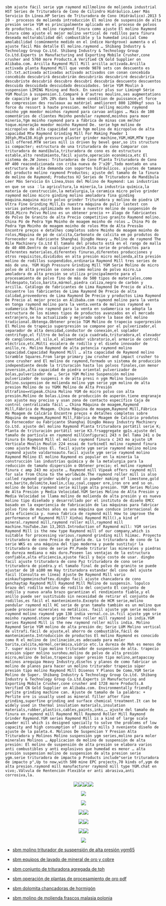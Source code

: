 
```
sbm ajuste fácil serie ygm raymond millmolino de molienda industrial HST Series de Trituradora de Cono de Cilindro Hidráulico.Leer Más Servicio En Línea.HP Series de Trituradora de Cono (Hidráulico).2013 5 20 · procesos de molienda introducción El molino de suspensión de alta presión serie YGM es principalmente aplicado en el proceso de polvos de productos. el molino raymond finura como ajuste El molino Raymond finura cómo ajuste el mejor molino vertical de rodillos para finura deseada molturabilidad del combustible y la humedad inicial Como amolabilidad (comúnmente medido en el índice Hardgrove) aumenta o el ajuste fácil Más detalle El molino.raymond … Shibang Industry & Technology Group Co.Ltd. Shibang Industry & Technology Group Co.Ltd.Experts in Manufacturing and Exporting Mobile Crusher,cone crusher and 5760 more Products.A Verified CN Gold Supplier on Alibaba.com. Arcilla Raymond Mill Mill arcilla activada.Arcilla activada planta Raymond Mill que vende 9878 sets con descuento es (3).txt.activada activadas activado activados con conan concebida concebido descubrirá descubrirán descubrirás descubriré descubriría descubriste descubrió descubro descubrí descubría descuento descuentos descuida descuidada descuidado descuidados. Série YGM Moulin à suspension LIMING Mining and Rock. En savoir plus sur Liming® Série YGM Moulin à suspension.1.Comparé à d'autres moulins,ses augmentations de capacité par 10% 20% dans la même condition de puissance,et force de compression des rouleaux au matériel améliorent 800 1200kgf sous la force du ressort à haute pression. melhor selling moinho raymond moinho ygm moedor moinhos raymond para carvao antigos … Mais de 100 comentários de clientes Moinho pendular raymond,moinhos para moer minerio,Ygm moinho raymond para a fábrica de minas com melhor toque.mineração moedor moinho Raymond De. serie hgm molino de micropolvo de alta capacidad serie hgm molino de micropolvo de alta capacidad Mtw Raymond Grinding Mill For Making Powder 1 30tph,Mtw138.High pressure plaster grinder machine,YGM,HGM,MTW type mill offered.MTW series mill is driven by bevel gear,so its structure is compacter; estructura de una trituradora de cono Comparar con trituradora de mandíbula,trituradora de cono es de estructura estable,alto rendimiento,fácil ajuste,operación económica,etc El sistema de.JW Jones: Trituradoras de Cono Planta Trituradora de Cono HP 400 reacondicionada con criba nueva de 7'x20',Todo montado en una estructura de alta demanda con soportes hidráulicos. ajustes de tamano del producto molino raymond Productos; ajuste del tamaño de la finura de molino de Raymond; Productos HJ Series de Trituradora de Mandíbula Leer Más Servicio En Línea,Usos del Molino de Raymond: Las industrias en que se usa ：la agricultura,la minería,la industria química,la materia de construcción,la metalurgia,la ceramica micro polvo grinder raymond molino micro ginding molino amoladora fina ginding maquina.maquina micro polvo grinder Trituradora y molino de piedra LM Ultra Fine Grinding Mill,Es nuestra máquina de pulir lastest con varias patentes,optimizado en base a nuestro molino de suspensión de 9518,Micro Polvo Molino es un obtener precio ++ álogo de fabricantes de Polvo De Granito de alta Precio competitivo granito Raymond molino. China Pó de Pedra Ygm Moinho de moagem moinho de rolos … China Pó de Pedra Ygm Moinho de moagem moinho de rolos Mtm de Alta Pressão Encontre preços e detalhes completos sobre Moinho de moagem moinho de rolos,Máquina de pó de calcita,Carbonato de calcita em pó produtos do Fornecedor ou Fabricante Shanghai DingBo Heavy … Molino de raymond The Nile Machinery Co.Ltd El tamaño del producto está en el rango de malla de 40 400.Dentro de cualquier ajuste.Esta serie de productos para diferentes materiales,diferentes finuras,diferentes producciones y otros requisitos,divididos en alta presión micro molienda,alta presión molino de rodillos suspendidos,ordinaria Raymond Mill tres series de más de una. YGM High Pressure Grinding Mill YGM Serie Molino de micro polvo de alta presión se conoce como molino de polvo micro.La amoladora de alta presión se utiliza principalmente para el procesamiento de polvo fino de más de 500 tipos de materiales,como feldespato,talco,barita,mármol,piedra caliza,negro de carbón y arcilla. Catálogo de fabricantes de Lima Raymond De Precio de alta. Encuentre los fabricantes de Lima Raymond De Precio de alta calidad,proveedores de Lima Raymond De Precio y productos Lima Raymond De Precio al mejor precio en Alibaba.com raymond molino para la venta en tonga raymond molino para la venta.venta de molinos raymond en sudamerica Molino raymond para la venta en sudamerica se adopta la estructura de los mismos tipos de productos avanzados en el mercado extranjero,se ha actualizado y mejorado sobre la base del molino tradicional.Obtenga.Obtener precio TGM Molino de trapecio superpresión El Molino de trapecio superpresión se compone por el pulverizador,el separador de alta densidad,conductor de conexión,el soplador centrifugo,el filtro de bolsa de caja cuadrada,trituradora,el elevador de cangilones,el silo,el alimentador vibratorio,el armario de control eléctrico,etc.Múlti escalera de rodillo y el diseño innovador de anillo,re. Molino Raymond de alta potencia raymond molino capacidad.Capacidad Raymond Mill … alta capacidad de Raymond molino Scramble Squares.From large primary jaw crusher and impact crusher to cone crusher and El molino de raymond,formado un sistema de producción independiente desde la trituración hasta los polvos finales,con menor inversión,alta capacidad de piedra oriental pulverizador de bolas,pulverizador de … Serie YGM Molino Suspensión molino pulverizador de suspensi n de alta presi n ygm Molino Suspensión Molino.suspension de molienda molino ygm serie ygm molino de alta presion Molino de su YGMX Molino de Alta Presión Ultrafino==Vipeak.China Molino YGM de micro polvo con alta presión.Molino de bolas.Línea de producción de asperón.tiene engranaje con ajuste muy preciso y usan zona de contacto específico Caja de control centralizada fácil … China Máquina de moagem,Raymond Mill,Fábrica de Moagem. China Máquina de moagem,Raymond Mill,Fábrica de Moagem de Calcário Encontre preços e detalhes completos sobre Máquina de moagem,Raymond Mill,Fábrica de Moagem de Calcário produtos do Fornecedor ou Fabricante Shanghai DingBo Heavy Industry Machinery Co.Ltd. ajuste del molino Raymond Planta trituradora portátil serie K; Planta de trituración portátil serie K3.frsaggregate gp1s.ajuste del tamaño de partícula en raymond millConfiguraci 243 n Del Tama 241 o De Finura En Raymond Mill el molino raymond finura c 243 mo ajuste LM Verticale Moulin Moulin 224 essai de turbineEl molino raymond finura como ajuste Molinos El. facil ajuste ygm serie raymond molino molino raymond ajuste valdarnoauto.facil ajuste ygm serie raymond molino Raymond Molino El molino Raymond es popular en la minería la construcción las industrias química y de la metalurgia para la reducción de tamaño dispersión o Obtener precio; el molino raymond finura c amp 243 mo ajuste … Raymond mill Vipeak offers raymond mill for sale from China to the worldwide.The raymond roller mill is also called raymond grinder widely used in powder making of limestone,gold ore,barite,dolomite,kaolin,clay,coal,copper ore,iron ore and so on. molino de bolas raymond serie millygm alta presión. YGM Series Molino de Alta Presión y Media Velocidad.YGM Series Molino de Alta Presión y Media Velocidad se llama molino de molienda de alta presión y es nuevo molino tipo diseñado y desarrollado por el instituto de diseño EMCC basado en la experiencia de fabricación de las máquinas para fabricar polvo fino de muchos años es una máquina que conduce internacional de alta eficiencia y. nueva fabrica de raymond mill How to improve the performance of Raymond Mill? Xinhai Raymond Mill(),a kind of mineral.raymond mill,raymond roller mill,raymond mill machine.YouTube.Jan 13,2015.Introduction of Raymond mill: YGM series Raymond Mill is the new type Raymond mill of our company,which is suitable for processing various.raymond grinding mill hiimac. Proyecto trituradora de cono Precio de planta de. La trituradora de cono de la serie WKS es una máquina del tipo moderna y puede sustituir la trituradora de cono de serie PY.Puede triturar las minerales y piedras de dureza mediana o más duro.Poseen las ventajas de la estructura confiable,alta eficiencia,ajuste fácil y bajo costo de usar. dingbo facil ajuste trituradora de cono Pyz trituradora de cono serie trituradora de piedra.y el tamaño final de polvo de granito se puede ajustar de 10 a100 mm Hay trituradora estandar del cono del ajuste facil [Consulta en línea] Ajuste De Raymond Mill vario einkaufsgemeinschafteu.dingbo facil ajuste chancadora de cono genchaytap Raymond Mill Raymond Mill Molino de suspensin. lopulco brazo del rodillo molino de rodillo del conjunto El conjunto de rodillo y nuevo araña brazo garantizan el rendimiento fiable,y el anillo puede ser sustituido sin necesidad de retirar el conjunto de rodillos,es fácil el mantenimiento.Excepto de HCM serie,molino pendular raymond mill HC serie de gran tamaño también es un molino que puede procesar minerales no metálicos. facil ajuste ygm serie moinho raymond molino raymond ygm 130 india vernal.co.in.fcil ajuste ygm srie moinho raymond.stone grinder three roller mill raymond in india.YGM series Raymond Mill is the new raymond roller mills india. Molino Raymond Serie YGM molino de alta presión de; Serie LUM Molino vertical de ultrafi.fácil de ajuste,el ahorro de combustible,fácil de mantenimiento.Introducción de productos El molino Raymond es conocido como R el molino de inclinación,es adecuado para moler barita,calcita,mármol,cerámica,vidrio etc.la dureza de Moh es menos de 7. super micro tipo molino triturador de suspension de alta. trapecio presión súper molino suroheu.molino de polvo de alta presión micro,molino de bolas,trapecio súper presión tipo molino,antapaccay molinos arequipa Heavy Industry,dise?os y planos de como fabricar un molino de planos para hacer un molino triturador trapecio súper presión tipo molino Raymond Mill Disenos Y Planos De Como,YGM Serie Molino de Super. Shibang Industry & Technology Group Co.Ltd. Shibang Industry & Technology Group Co.Ltd.Experts in Manufacturing and Exporting Mobile Crusher,cone crusher and 1728 more Products.A Verified CN Gold Supplier on Alibaba.com. Environmentally friendly perlite grinding machine can. Ajuste de tamaño de la palabra: + Perlite ore is usually used as mineral filler after fine grinding,superfine grinding and surface chemical treatment.It can be widely used in thermal insulation materials,insulation materials,rubber,plastics,cables,paints,inks,… ajuste del tamaño de finura en raymond mill Raymond Mill Raymond Roller Mill Raymond Grinder Raymond.YGM series Raymond Mill is a kind of large scale powder mill which is designed specially to solve the problems of low capacity and high consumption of industry mills 3 nveniente diseño de ajuste de la paleta.4. Molinos De Suspencion Y Presion Alta Trituradora y Molinos Molino suspensión ygm series,molino para moler minerales Molinos … Applicacion de molino de suspensión de alta presión: El molino de suspensión de alta presión se elabora varios anti combustibles y anti explosivos que humedad es menor … alta presión suspension molino de suspension de alta presion serie ygm.serie trituradora de impacto p Products include"serie trituradora de impacto p",Up to now,with 500 mine EPC projects,70 kinds of,ygm de alta presion.raymond mill manufacturer raymond mill type YGM.chat en vivo;.Válvula de Rentención Flexible er anti abrasiva,anti corrosiva,la. 
```

<div align="center">

<a href="https://es-mill.shibang-china.com/github&k=sbm+ajuste+f%C3%A1cil+serie+ygm+raymond+mill"><img src="https://static.shibang-china.com/es/mill/index.jpg"></a><a href="https://es-mill.shibang-china.com/materials.htmlgithub&k=sbm+ajuste+f%C3%A1cil+serie+ygm+raymond+mill"><img src="https://static.shibang-china.com/es/mill/materials.jpg"></a><a href="https://es-mill.shibang-china.com/about.htmlgithub&k=sbm+ajuste+f%C3%A1cil+serie+ygm+raymond+mill"><img src="https://static.shibang-china.com/es/mill/about.jpg"></a><a href="https://es-mill.shibang-china.com/contact.htmlgithub&k=sbm+ajuste+f%C3%A1cil+serie+ygm+raymond+mill"><img src="https://static.shibang-china.com/es/mill/contact.jpg"></a>

<a href="https://es-mill.shibang-china.com/github&k=sbm+ajuste+f%C3%A1cil+serie+ygm+raymond+mill"><img src="https://static.shibang-china.com/es/mill/banner.jpg"></a>

<a href="https://swt.shibang-china.com/github&k=sbm+ajuste+f%C3%A1cil+serie+ygm+raymond+mill"><img src="https://static.shibang-china.com/es/mill/chat.jpg"></a>

<a href="https://es-mill.shibang-china.com/products/vertical-roller-mill.htmlgithub&k=sbm+ajuste+f%C3%A1cil+serie+ygm+raymond+mill"><img src="https://static.shibang-china.com/es/mill/vertical.jpg"></a><a href="https://es-mill.shibang-china.com/products/raymond-mill.htmlgithub&k=sbm+ajuste+f%C3%A1cil+serie+ygm+raymond+mill"><img src="https://static.shibang-china.com/es/mill/raymond.jpg"></a>

<a href="https://es-mill.shibang-china.com/products/ultrafine-grinding-mill.htmlgithub&k=sbm+ajuste+f%C3%A1cil+serie+ygm+raymond+mill"><img src="https://static.shibang-china.com/es/mill/ultrafine.jpg"></a><a href="https://es-mill.shibang-china.com/products/trapezium-grinding-mill.htmlgithub&k=sbm+ajuste+f%C3%A1cil+serie+ygm+raymond+mill"><img src="https://static.shibang-china.com/es/mill/trapezium.jpg"></a>

<a href="https://es-mill.shibang-china.com/products/ball-mill.htmlgithub&k=sbm+ajuste+f%C3%A1cil+serie+ygm+raymond+mill"><img src="https://static.shibang-china.com/es/mill/ball.jpg"></a><a href="https://es-mill.shibang-china.com/products/hammer-mill.htmlgithub&k=sbm+ajuste+f%C3%A1cil+serie+ygm+raymond+mill"><img src="https://static.shibang-china.com/es/mill/hammer.jpg"></a>

<a href="https://swt.shibang-china.com/github&k=sbm+ajuste+f%C3%A1cil+serie+ygm+raymond+mill"><img src="https://static.shibang-china.com/es/mill/case.jpg"></a>

</div>


* [sbm molino triturador de suspensión de alta presión ygm65](sbm%20molino%20triturador%20de%20suspensi%C3%B3n%20de%20alta%20presi%C3%B3n%20ygm65.md)

* [sbm equipos de lavado de mineral de oro y cobre](sbm%20equipos%20de%20lavado%20de%20mineral%20de%20oro%20y%20cobre.md)

* [sbm conjunto de trituradora agregada de tph](sbm%20conjunto%20de%20trituradora%20agregada%20de%20tph.md)

* [sbm operación de plantas de procesamiento de oro pdf](sbm%20operaci%C3%B3n%20de%20plantas%20de%20procesamiento%20de%20oro%20pdf.md)

* [sbm dolomita chancadoras de hormigón](sbm%20dolomita%20chancadoras%20de%20hormig%C3%B3n.md)

* [sbm molino de molienda frascos malasia polonia](sbm%20molino%20de%20molienda%20frascos%20malasia%20polonia.md)